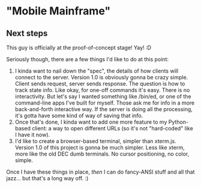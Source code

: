 # "Mobile Mainframe"

## Next steps

This guy is officially at the proof-of-concept stage!  Yay! :D

Seriously though, there are a few things I'd like to do at this point:

1. I kinda want to nail down the "spec", the details of how clients will connect to the server.  Version 1.0 is obviously gonna be crazy simple.  Client sends request, server sends response.  The question is how to track state info.  Like okay, for one-off commands it's easy.  There is no interactivity.  But let's say I wanted something like /bin/ed, or one of the command-line apps I've built for myself.  Those ask me for info in a more back-and-forth interactive way.  If the server is doing all the processing, it's gotta have some kind of way of saving that info.
2. Once that's done, I kinda want to add one more feature to my Python-based client: a way to open different URLs (so it's not "hard-coded" like I have it now).
3. I'd like to create a browser-based terminal, simpler than xterm.js.  Version 1.0 of this project is gonna be much simpler.  Less like xterm, more like the old DEC dumb terminals.  No cursor positioning, no color, simple.

Once I have these things in place, *then* I can do fancy-ANSI stuff and all that jazz... but that's a long way off. :)
